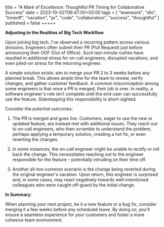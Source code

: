 title = "A Mark of Excellence: Thoughtful PR Timing for Collaborative Success"
date = 2023-10-02T06:47:00+02:00
tags = [
    "teamwork",
    "dto",
    "timeoff",
	"vacation",
	"pr",
	"code",
	"collaboration",
	"success",
	"thoughtful"
]
published = false
+++++

**Adjusting to the Realities of Big Tech Workflow**

Upon joining big tech, I've observed a recurring pattern across various divisions. Engineers often submit their PR (Pull Request) just before announcing their OOF (Out of Office). Such last-minute rushes have resulted in additional stress for on-call engineers, disrupted vacations, and even piled-on stress for the returning engineer.

A simple solution exists: aim to merge your PR 2 to 3 weeks before any planned break. This allows ample time for the team to review, verify changes, and gather customer feedback. A common misconception among some engineers is that once a PR is merged, their job is over. In reality, a software engineer's role isn’t complete until the end-user can successfully use the feature. Sidestepping this responsibility is short-sighted.

Consider the potential outcomes:

1. The PR is merged and goes live. Customers, eager to use the new or updated feature, are instead met with additional issues. They reach out to on-call engineers, who then scramble to understand the problem, perhaps applying a temporary solution, creating a hot fix, or even reverting the changes.
 
2. In some instances, the on-call engineer might be unable to rectify or roll back the change. This necessitates reaching out to the engineer responsible for the feature – potentially intruding on their time off.

3. Another all-too-common scenario is the change being reverted during the original engineer's vacation. Upon return, this engineer is surprised and, in some cases, may react negatively towards well-intentioned colleagues who were caught off-guard by the initial change.

**In Summary**:

When planning your next project, be it a new feature or a bug fix, consider merging it a few weeks before any scheduled leave. By doing so, you'll ensure a seamless experience for your customers and foster a more cohesive team environment.
